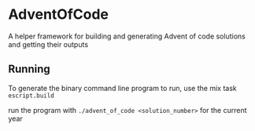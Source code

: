 # AdventOfCode
A helper framework for building and generating Advent
of code solutions and getting their outputs

## Running
To generate the binary command line program to run,
use the mix task `escript.build`

run the program with `./advent_of_code <solution_number>` for the current year

